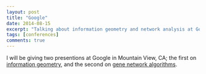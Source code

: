```yaml
---
layout: post
title: "Google"
date: 2014-08-15
excerpt: "Talking about information geometry and network analysis at Google in Mountain View, CA."
tags: [conferences]
comments: true
---
```


I will be giving two presentions at Google in Mountain View, CA; the first on [information geometry](https://drive.google.com/open?id=12h1QE_lCRyCXwhJMRoANQIg55WIMWX_m), and the second on [gene network algorithms](https://drive.google.com/open?id=1bW1rpSHmPUlcQPSWb5dE0AVkkXUJXkz6).


